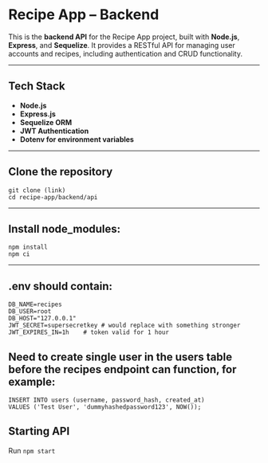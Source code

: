 # Recipe App – Backend


This is the **backend API** for the Recipe App project, built with **Node.js**, **Express**, and **Sequelize**. It provides a RESTful API for managing user accounts and recipes, including authentication and CRUD functionality.

---

## Tech Stack

- **Node.js**
- **Express.js**
- **Sequelize ORM**
- **JWT Authentication**
- **Dotenv for environment variables**

---

## Clone the repository

```
git clone (link)
cd recipe-app/backend/api
```

---

## Install node_modules:

```
npm install
npm ci
```

---

## .env should contain:

```
DB_NAME=recipes
DB_USER=root
DB_HOST="127.0.0.1"
JWT_SECRET=supersecretkey # would replace with something stronger
JWT_EXPIRES_IN=1h    # token valid for 1 hour
```

## Need to create single user in the users table before the recipes endpoint can function, for example:

```
INSERT INTO users (username, password_hash, created_at)
VALUES ('Test User', 'dummyhashedpassword123', NOW());
```

## Starting API

Run `npm start`